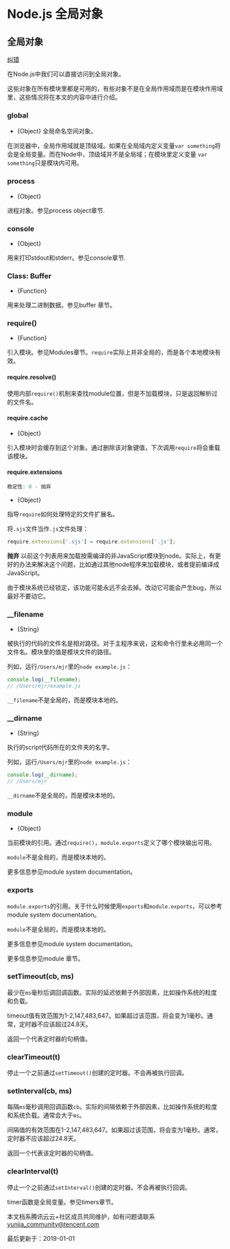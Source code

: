 # Node.js 全局对象

## 全局对象

[纠错](javascript:;)

在Node.js中我们可以直接访问到全局对象。

这些对象在所有模块里都是可用的，有些对象不是在全局作用域而是在模块作用域里，这些情况将在本文的内容中进行介绍。

### global

- {Object} 全局命名空间对象。

在浏览器中，全局作用域就是顶级域。如果在全局域内定义变量`var something`将会是全局变量。而在Node中，顶级域并不是全局域；在模块里定义变量 `var something`只是模块内可用。

### process

- {Object}

进程对象。参见process object章节.

### console

- {Object}

用来打印stdout和stderr。参见console章节.

### Class: Buffer

- {Function}

用来处理二进制数据。参见buffer 章节。

### require()

- {Function}

引入模块。参见Modules章节。`require`实际上并非全局的，而是各个本地模块有效。

#### require.resolve()

使用内部`require()`机制来查找module位置，但是不加载模块，只是返回解析过的文件名。

#### require.cache

- {Object}

引入模块时会缓存到这个对象。通过删除该对象键值，下次调用`require`将会重载该模块。

#### require.extensions

```js
稳定性: 0 - 抛弃
```

- {Object}

指导`require`如何处理特定的文件扩展名。

将`.sjs`文件当作`.js`文件处理：

```js
require.extensions['.sjs'] = require.extensions['.js'];
```

**抛弃** 以前这个列表用来加载按需编译的非JavaScript模块到node。实际上，有更好的办法来解决这个问题，比如通过其他node程序来加载模块，或者提前编译成 JavaScript。

由于模块系统已经锁定，该功能可能永远不会去掉。改动它可能会产生bug，所以最好不要动它。

### __filename

- {String}

被执行的代码的文件名是相对路径。对于主程序来说，这和命令行里未必用同一个文件名。模块里的值是模块文件的路径。

列如，运行`/Users/mjr`里的`node example.js`：

```js
console.log(__filename);
// /Users/mjr/example.js
```

`__filename`不是全局的，而是模块本地的。

### __dirname

- {String}

执行的script代码所在的文件夹的名字。

列如，运行`/Users/mjr`里的`node example.js`：

```js
console.log(__dirname);
// /Users/mjr
```

`__dirname`不是全局的，而是模块本地的。

### module

- {Object}

当前模块的引用。通过`require()`，`module.exports`定义了哪个模块输出可用。

`module`不是全局的，而是模块本地的。

更多信息参见module system documentation。

### exports

`module.exports`的引用。关于什么时候使用`exports`和`module.exports`，可以参考module system documentation。

`module`不是全局的，而是模块本地的。

更多信息参见module system documentation。

更多信息参见module 章节。

### setTimeout(cb, ms)

最少在`ms`毫秒后调回调函数。实际的延迟依赖于外部因素，比如操作系统的粒度和负载。

timeout值有效范围为1-2,147,483,647。如果超过该范围，将会变为1毫秒。通常，定时器不应该超过24.8天。

返回一个代表定时器的句柄值。

### clearTimeout(t)

停止一个之前通过`setTimeout()`创建的定时器。不会再被执行回调。

### setInterval(cb, ms)

每隔`ms`毫秒调用回调函数`cb`。实际的间隔依赖于外部因素，比如操作系统的粒度和系统负载。通常会大于`ms`。

间隔值的有效范围在1-2,147,483,647。如果超过该范围，将会变为1毫秒。通常，定时器不应该超过24.8天。

返回一个代表该定时器的句柄值。

### clearInterval(t)

停止一个之前通过`setInterval()`创建的定时器。不会再被执行回调。

timer函数是全局变量。参见timers章节。

本文档系腾讯云云+社区成员共同维护，如有问题请联系 yunjia_community@tencent.com

最后更新于：2019-01-01